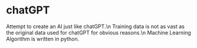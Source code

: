 # chatGPT

Attempt to create an AI just like chatGPT.\n
Training data is not as vast as the original data used for chatGPT for obvious reasons.\n
Machine Learning Algorithm is written in python.
